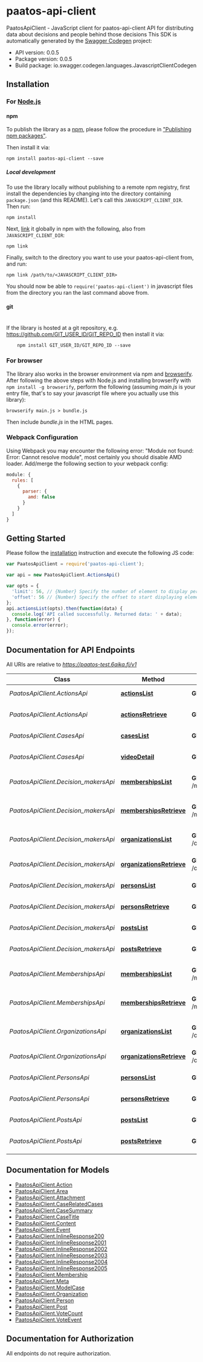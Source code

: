 # paatos-api-client

PaatosApiClient - JavaScript client for paatos-api-client
API for distributing data about decisions and people behind those decisions
This SDK is automatically generated by the [Swagger Codegen](https://github.com/swagger-api/swagger-codegen) project:

- API version: 0.0.5
- Package version: 0.0.5
- Build package: io.swagger.codegen.languages.JavascriptClientCodegen

## Installation

### For [Node.js](https://nodejs.org/)

#### npm

To publish the library as a [npm](https://www.npmjs.com/),
please follow the procedure in ["Publishing npm packages"](https://docs.npmjs.com/getting-started/publishing-npm-packages).

Then install it via:

```shell
npm install paatos-api-client --save
```

##### Local development

To use the library locally without publishing to a remote npm registry, first install the dependencies by changing 
into the directory containing `package.json` (and this README). Let's call this `JAVASCRIPT_CLIENT_DIR`. Then run:

```shell
npm install
```

Next, [link](https://docs.npmjs.com/cli/link) it globally in npm with the following, also from `JAVASCRIPT_CLIENT_DIR`:

```shell
npm link
```

Finally, switch to the directory you want to use your paatos-api-client from, and run:

```shell
npm link /path/to/<JAVASCRIPT_CLIENT_DIR>
```

You should now be able to `require('paatos-api-client')` in javascript files from the directory you ran the last 
command above from.

#### git
#
If the library is hosted at a git repository, e.g.
https://github.com/GIT_USER_ID/GIT_REPO_ID
then install it via:

```shell
    npm install GIT_USER_ID/GIT_REPO_ID --save
```

### For browser

The library also works in the browser environment via npm and [browserify](http://browserify.org/). After following
the above steps with Node.js and installing browserify with `npm install -g browserify`,
perform the following (assuming *main.js* is your entry file, that's to say your javascript file where you actually 
use this library):

```shell
browserify main.js > bundle.js
```

Then include *bundle.js* in the HTML pages.

### Webpack Configuration

Using Webpack you may encounter the following error: "Module not found: Error:
Cannot resolve module", most certainly you should disable AMD loader. Add/merge
the following section to your webpack config:

```javascript
module: {
  rules: [
    {
      parser: {
        amd: false
      }
    }
  ]
}
```

## Getting Started

Please follow the [installation](#installation) instruction and execute the following JS code:

```javascript
var PaatosApiClient = require('paatos-api-client');

var api = new PaatosApiClient.ActionsApi()

var opts = { 
  'limit': 56, // {Number} Specify the number of element to display per page.
  'offset': 56 // {Number} Specify the offset to start displaying element on a page.
};
api.actionsList(opts).then(function(data) {
  console.log('API called successfully. Returned data: ' + data);
}, function(error) {
  console.error(error);
});


```

## Documentation for API Endpoints

All URIs are relative to *https://paatos-test.6aika.fi/v1*

Class | Method | HTTP request | Description
------------ | ------------- | ------------- | -------------
*PaatosApiClient.ActionsApi* | [**actionsList**](docs/ActionsApi.md#actionsList) | **GET** /action/ | Retrieve a list of actions
*PaatosApiClient.ActionsApi* | [**actionsRetrieve**](docs/ActionsApi.md#actionsRetrieve) | **GET** /action/{id}/ | Retrieve a single video by ID
*PaatosApiClient.CasesApi* | [**casesList**](docs/CasesApi.md#casesList) | **GET** /case/ | Retrieve a list of cases
*PaatosApiClient.CasesApi* | [**videoDetail**](docs/CasesApi.md#videoDetail) | **GET** /case/{id}/ | Retrieve a single case video by ID
*PaatosApiClient.Decision_makersApi* | [**membershipsList**](docs/Decision_makersApi.md#membershipsList) | **GET** /membership/ | Retrieve a list of memberships
*PaatosApiClient.Decision_makersApi* | [**membershipsRetrieve**](docs/Decision_makersApi.md#membershipsRetrieve) | **GET** /membership/{id}/ | Retrieve a single membership record
*PaatosApiClient.Decision_makersApi* | [**organizationsList**](docs/Decision_makersApi.md#organizationsList) | **GET** /organization/ | Retrieve a list of organizations
*PaatosApiClient.Decision_makersApi* | [**organizationsRetrieve**](docs/Decision_makersApi.md#organizationsRetrieve) | **GET** /organization/{id}/ | Retrieve a single person record
*PaatosApiClient.Decision_makersApi* | [**personsList**](docs/Decision_makersApi.md#personsList) | **GET** /person/ | Retrieve a list of persons
*PaatosApiClient.Decision_makersApi* | [**personsRetrieve**](docs/Decision_makersApi.md#personsRetrieve) | **GET** /person/{id}/ | Retrieve a single person record
*PaatosApiClient.Decision_makersApi* | [**postsList**](docs/Decision_makersApi.md#postsList) | **GET** /post/ | Retrieve a list of posts
*PaatosApiClient.Decision_makersApi* | [**postsRetrieve**](docs/Decision_makersApi.md#postsRetrieve) | **GET** /post/{id}/ | Retrieve a single post record
*PaatosApiClient.MembershipsApi* | [**membershipsList**](docs/MembershipsApi.md#membershipsList) | **GET** /membership/ | Retrieve a list of memberships
*PaatosApiClient.MembershipsApi* | [**membershipsRetrieve**](docs/MembershipsApi.md#membershipsRetrieve) | **GET** /membership/{id}/ | Retrieve a single membership record
*PaatosApiClient.OrganizationsApi* | [**organizationsList**](docs/OrganizationsApi.md#organizationsList) | **GET** /organization/ | Retrieve a list of organizations
*PaatosApiClient.OrganizationsApi* | [**organizationsRetrieve**](docs/OrganizationsApi.md#organizationsRetrieve) | **GET** /organization/{id}/ | Retrieve a single person record
*PaatosApiClient.PersonsApi* | [**personsList**](docs/PersonsApi.md#personsList) | **GET** /person/ | Retrieve a list of persons
*PaatosApiClient.PersonsApi* | [**personsRetrieve**](docs/PersonsApi.md#personsRetrieve) | **GET** /person/{id}/ | Retrieve a single person record
*PaatosApiClient.PostsApi* | [**postsList**](docs/PostsApi.md#postsList) | **GET** /post/ | Retrieve a list of posts
*PaatosApiClient.PostsApi* | [**postsRetrieve**](docs/PostsApi.md#postsRetrieve) | **GET** /post/{id}/ | Retrieve a single post record


## Documentation for Models

 - [PaatosApiClient.Action](docs/Action.md)
 - [PaatosApiClient.Area](docs/Area.md)
 - [PaatosApiClient.Attachment](docs/Attachment.md)
 - [PaatosApiClient.CaseRelatedCases](docs/CaseRelatedCases.md)
 - [PaatosApiClient.CaseSummary](docs/CaseSummary.md)
 - [PaatosApiClient.CaseTitle](docs/CaseTitle.md)
 - [PaatosApiClient.Content](docs/Content.md)
 - [PaatosApiClient.Event](docs/Event.md)
 - [PaatosApiClient.InlineResponse200](docs/InlineResponse200.md)
 - [PaatosApiClient.InlineResponse2001](docs/InlineResponse2001.md)
 - [PaatosApiClient.InlineResponse2002](docs/InlineResponse2002.md)
 - [PaatosApiClient.InlineResponse2003](docs/InlineResponse2003.md)
 - [PaatosApiClient.InlineResponse2004](docs/InlineResponse2004.md)
 - [PaatosApiClient.InlineResponse2005](docs/InlineResponse2005.md)
 - [PaatosApiClient.Membership](docs/Membership.md)
 - [PaatosApiClient.Meta](docs/Meta.md)
 - [PaatosApiClient.ModelCase](docs/ModelCase.md)
 - [PaatosApiClient.Organization](docs/Organization.md)
 - [PaatosApiClient.Person](docs/Person.md)
 - [PaatosApiClient.Post](docs/Post.md)
 - [PaatosApiClient.VoteCount](docs/VoteCount.md)
 - [PaatosApiClient.VoteEvent](docs/VoteEvent.md)


## Documentation for Authorization

 All endpoints do not require authorization.

